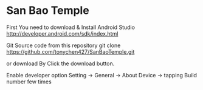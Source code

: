 # San Bao Temple

First You need to download & Install Android Studio
http://developer.android.com/sdk/index.html

Git Source code from this repository
git clone https://github.com/tonychen427/SanBaoTemple.git

or download
By Click the download button.

Enable developer option
Setting -> General -> About Device -> tapping Build number few times






